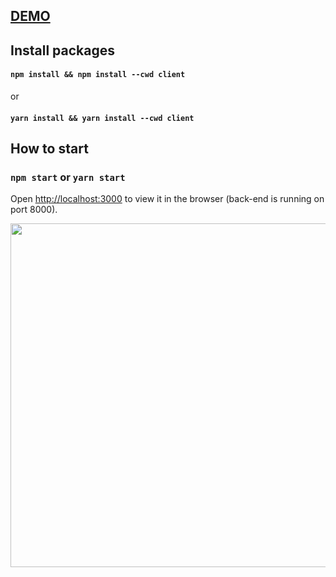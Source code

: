 ## <a href="https://draw.hiepnguyen.site/">DEMO</a>

## Install packages
#### `npm install && npm install --cwd client` 
or
####  `yarn install && yarn install --cwd client`

## How to start
### `npm start` or `yarn start`
Open [http://localhost:3000](http://localhost:3000) to view it in the browser (back-end is running on port 8000).

<p>
  <img width="550" src="https://i.ibb.co/KWwxQGQ/draw2.png"/>
</p>

